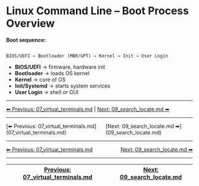 # Linux Command Line – Boot Process Overview

**Boot sequence:**
```

BIOS/UEFI → Bootloader (MBR/GPT) → Kernel → Init → User Login

```

* **BIOS/UEFI** → firmware, hardware init  
* **Bootloader** → loads OS kernel  
* **Kernel** → core of OS  
* **Init/Systemd** → starts system services  
* **User Login** → shell or GUI

---
[⬅ Previous: 07_virtual_terminals.md](07_virtual_terminals.md) | [Next: 09_search_locate.md ➡](09_search_locate.md)

<hr>
<div style="display: flex; justify-content: space-between;"><div>[⬅ Previous: 07_virtual_terminals.md](07_virtual_terminals.md)</div><div>[Next: 09_search_locate.md ➡](09_search_locate.md)</div></div>

<hr>
<div style='display: flex; justify-content: space-between;'>
  <div><a href='07_virtual_terminals.md'>⬅ Previous: 07_virtual_terminals.md</a></div>
  <div><a href='09_search_locate.md'>Next: 09_search_locate.md ➡</a></div>
</div>

---
| [Previous: 07_virtual_terminals.md](07_virtual_terminals.md) | [Next: 09_search_locate.md](09_search_locate.md) |
|--------|---------|
